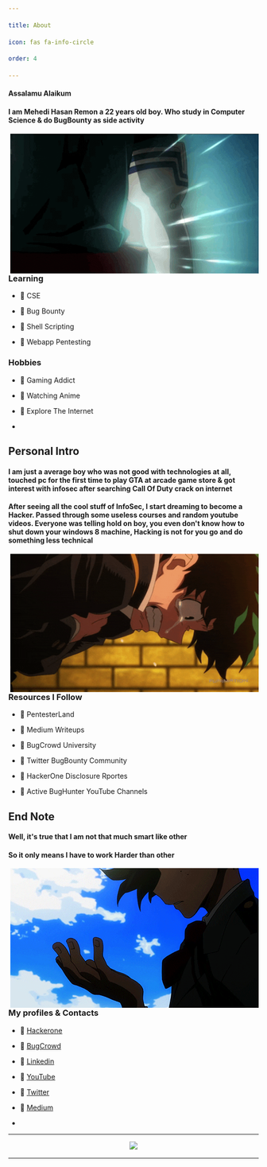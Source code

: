 ```yaml
---

title: About

icon: fas fa-info-circle

order: 4

---
```


#### Assalamu Alaikum

#### I am **Mehedi Hasan Remon** a 22 years old boy. Who study in **Computer Science** & do **BugBounty** as side activity

<img hight="400" width="500" alt="GIF" align="right" src="https://raw.githubusercontent.com/remonsec/remonsec/main/assets/deku.gif">

### Learning

- 🔰 CSE

- 🔰 Bug Bounty

- 🔰 Shell Scripting

- 🔰 Webapp Pentesting

### Hobbies

- 🔰 Gaming Addict

- 🔰 Watching Anime

- 🔰 Explore The Internet
- 

## Personal Intro

#### I am just a average boy who was not good with technologies at all, touched pc for the first time to play GTA at arcade game store & got interest with infosec after searching Call Of Duty crack on internet

#### After seeing all the cool stuff of InfoSec, I start dreaming to become a Hacker. Passed through some useless courses and random youtube videos. Everyone was telling hold on boy, you even don't know how to shut down your windows 8 machine, Hacking is not for you go and do something less technical

<img hight="400" width="500" alt="GIF" align="right" src="https://raw.githubusercontent.com/remonsec/remonsec/main/assets/deku_cry.gif">

</br>

</br>

### Resources I Follow

- 🔰 PentesterLand

- 🔰 Medium Writeups

- 🔰 BugCrowd University

- 🔰 Twitter BugBounty Community

- 🔰 HackerOne Disclosure Rportes

- 🔰 Active BugHunter YouTube Channels


## End Note

#### Well, it's true that I am not that much smart like other

#### So it only means I have to work Harder than other

<img hight="400" width="500" alt="GIF" align="right" src="https://raw.githubusercontent.com/remonsec/remonsec/main/assets/deku_ready.gif">


### My profiles & Contacts

- 🔰 [Hackerone](https://hackerone.com/remonsec)

- 🔰 [BugCrowd](https://bugcrowd.com/remonsec)

- 🔰 [Linkedin](https://www.linkedin.com/in/remonsec/)

- 🔰 [YouTube](https://youtube.com/remonsec)

- 🔰 [Twitter](https://twitter.com/remonsec)

- 🔰 [Medium](https://medium.com/@remonsec)
- 

*************

<p align="center">

<a href="https://github.com/anuraghazra/github-readme-stats"> 

<img src="https://github-readme-stats.vercel.app/api?username=remonsec&&show_icons=true&theme=radical"/>

</a>

</p>

*************
